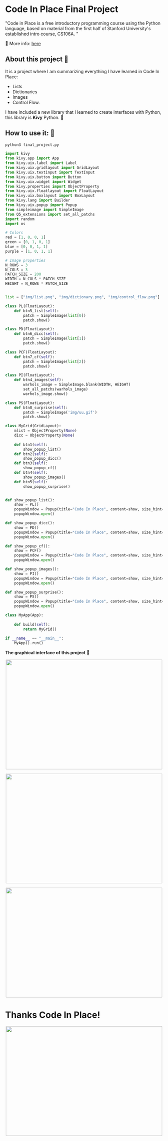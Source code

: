 # **Code In Place Final Project**


"Code in Place is a free introductory programming course using the Python language, based on material from the first half of Stanford University's established intro course, CS106A. "

:mega: More info: [here](https://codeinplace.stanford.edu/)

## **About this project**  :paw_prints:
It is a project where I am summarizing everything I have learned in Code In Place: 
  * Lists
  * Dictionaries
  * Images
  * Control Flow.

I have included a new library that I learned to create interfaces with Python, this library is **Kivy** Python.  :blue_car:


## **How to use it:**  :jack_o_lantern:
```bash
python3 final_project.py
```

```python
import kivy
from kivy.app import App 
from kivy.uix.label import Label 
from kivy.uix.gridlayout import GridLayout
from kivy.uix.textinput import TextInput
from kivy.uix.button import Button
from kivy.uix.widget import Widget
from kivy.properties import ObjectProperty
from kivy.uix.floatlayout import FloatLayout
from kivy.uix.boxlayout import BoxLayout
from kivy.lang import Builder
from kivy.uix.popup import Popup
from simpleimage import SimpleImage
from Q5_extensions import set_all_patchs
import random
import os

# Colors
red = [1, 0, 0, 1] 
green = [0, 1, 0, 1] 
blue = [0, 0, 1, 1] 
purple = [1, 0, 1, 1] 

# Image properties
N_ROWS = 3
N_COLS = 3
PATCH_SIZE = 200
WIDTH = N_COLS * PATCH_SIZE
HEIGHT = N_ROWS * PATCH_SIZE


list = ["img/list.png", "img/dictionary.png", "img/control_flow.png"]

class PL(FloatLayout):
    def btn5_list(self):
        patch = SimpleImage(list[0])
        patch.show()

class PD(FloatLayout):
    def btn6_dicc(self):
        patch = SimpleImage(list[1])
        patch.show()

class PCF(FloatLayout):
    def btn7_cf(self):
        patch = SimpleImage(list[2])
        patch.show()

class PI(FloatLayout):
    def btn4_images(self):
        warhols_image = SimpleImage.blank(WIDTH, HEIGHT)
        set_all_patchs(warhols_image)
        warhols_image.show()

class PS(FloatLayout):
    def btn8_surprise(self):
        patch = SimpleImage('img/uu.gif')
        patch.show()

class MyGrid(GridLayout):
    mlist = ObjectProperty(None)
    dicc = ObjectProperty(None)
    
    def btn1(self):
        show_popup_list()    
    def btn2(self):
        show_popup_dicc()
    def btn3(self):
        show_popup_cf()
    def btn4(self):
        show_popup_images()
    def btn5(self):
        show_popup_surprise()


def show_popup_list():
    show = PL()
    popupWindow = Popup(title="Code In Place", content=show, size_hint=(None, None), size=(450,450))
    popupWindow.open()

def show_popup_dicc():
    show = PD()
    popupWindow = Popup(title="Code In Place", content=show, size_hint=(None, None), size=(450,450))
    popupWindow.open()

def show_popup_cf():
    show = PCF()
    popupWindow = Popup(title="Code In Place", content=show, size_hint=(None, None), size=(450,450))
    popupWindow.open()

def show_popup_images():
    show = PI()
    popupWindow = Popup(title="Code In Place", content=show, size_hint=(None, None), size=(450,450))
    popupWindow.open()      

def show_popup_surprise():
    show = PS()
    popupWindow = Popup(title="Code In Place", content=show, size_hint=(None, None), size=(450,450))
    popupWindow.open()

class MyApp(App):
    
    def build(self):
        return MyGrid()  
    
if __name__ == "__main__":
    MyApp().run()


```

**The graphical interface of this project**  :ghost:

<p align="center">
  <img width="500" height="350" src="img/gui-1.png">
</p>

<p align="center">
  <img width="500" height="350" src="img/gui-2.png">
</p>

<p align="center">
  <img width="500" height="350" src="img/gui-3.png">
</p>





# **Thanks Code In Place!**

<p align="center">
  <img width="500" height="350" src="img/uu.gif">
</p>
